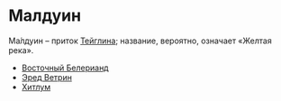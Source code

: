 # Малдуин

Ма́лдуин – приток [Тейглина](Тейглин.md); название, вероятно, означает «Желтая
река».


*   [Восточный Белерианд](../Восточный%20Белерианд.md)
*   [Эред Ветрин](Эред%20Ветрин.md)
*   [Хитлум](Хитлум.md)
